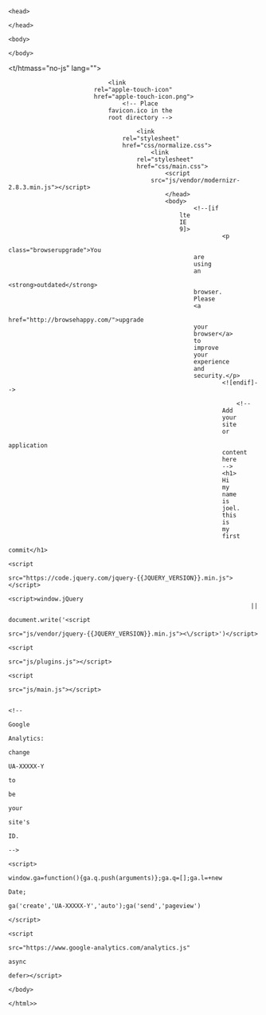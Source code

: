 <!doctype html>
<html>

	<head>

	</head>
	
	<body>

	</body>

<t/htmass="no-js" lang="">
    <head>
            <meta charset="utf-8">
	            <meta http-equiv="x-ua-compatible" content="ie=edge">
		            <title></title>
			            <meta name="description" content="">
				            <meta name="viewport"
					    content="width=device-width,
					    initial-scale=1">
					    
					            <link
						    rel="apple-touch-icon"
						    href="apple-touch-icon.png">
						            <!-- Place
							    favicon.ico in the
							    root directory -->
							    
							            <link
								    rel="stylesheet"
								    href="css/normalize.css">
								            <link
									    rel="stylesheet"
									    href="css/main.css">
									            <script
										    src="js/vendor/modernizr-2.8.3.min.js"></script>
										        </head>
											    <body>
											            <!--[if
												    lte
												    IE
												    9]>
												                <p
														class="browserupgrade">You
														are
														using
														an
														<strong>outdated</strong>
														browser.
														Please
														<a
														href="http://browsehappy.com/">upgrade
														your
														browser</a>
														to
														improve
														your
														experience
														and
														security.</p>
														        <![endif]-->
															
															        <!--
																Add
																your
																site
																or
																application
																content
																here
																-->
																<h1>
																Hi
																my
																name
																is
																joel.
																this
																is
																my
																first
																commit</h1>
																        <script
																	src="https://code.jquery.com/jquery-{{JQUERY_VERSION}}.min.js"></script>
																	        <script>window.jQuery
																		||
																		document.write('<script
																		src="js/vendor/jquery-{{JQUERY_VERSION}}.min.js"><\/script>')</script>
																		        <script
																			src="js/plugins.js"></script>
																			        <script
																				src="js/main.js"></script>
																				
																				        <!--
																					Google
																					Analytics:
																					change
																					UA-XXXXX-Y
																					to
																					be
																					your
																					site's
																					ID.
																					-->
																					        <script>
																						            window.ga=function(){ga.q.push(arguments)};ga.q=[];ga.l=+new
																							    Date;
																							                ga('create','UA-XXXXX-Y','auto');ga('send','pageview')
																									        </script>
																										        <script
																											src="https://www.google-analytics.com/analytics.js"
																											async
																											defer></script>
																											    </body>
																											    </html>>
